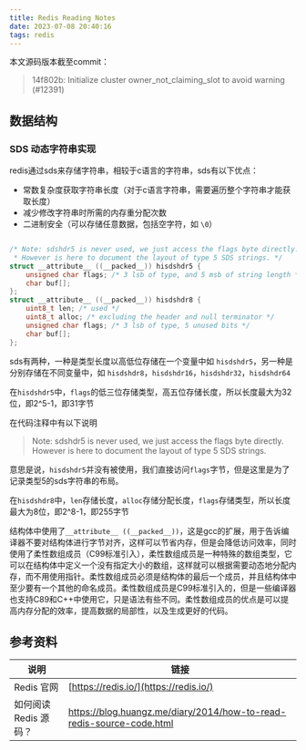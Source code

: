 ```yaml
---
title: Redis Reading Notes
date: 2023-07-08 20:40:16
tags: redis
---
```


本文源码版本截至commit：
> 14f802b: Initialize cluster owner_not_claiming_slot to avoid warning (#12391)

## 数据结构

### SDS 动态字符串实现

redis通过sds来存储字符串，相较于c语言的字符串，sds有以下优点：

- 常数复杂度获取字符串长度（对于c语言字符串，需要遍历整个字符串才能获取长度）
- 减少修改字符串时所需的内存重分配次数
- 二进制安全（可以存储任意数据，包括空字符，如 `\0`）

```c

/* Note: sdshdr5 is never used, we just access the flags byte directly.
 * However is here to document the layout of type 5 SDS strings. */
struct __attribute__ ((__packed__)) hisdshdr5 {
    unsigned char flags; /* 3 lsb of type, and 5 msb of string length */
    char buf[];
};
struct __attribute__ ((__packed__)) hisdshdr8 {
    uint8_t len; /* used */
    uint8_t alloc; /* excluding the header and null terminator */
    unsigned char flags; /* 3 lsb of type, 5 unused bits */
    char buf[];
};
```

sds有两种，一种是类型长度以高低位存储在一个变量中如 `hisdshdr5`，另一种是分别存储在不同变量中，如 `hisdshdr8`，`hisdshdr16`，`hisdshdr32`，`hisdshdr64`

在`hisdshdr5`中，`flags`的低三位存储类型，高五位存储长度，所以长度最大为32位，即2^5-1，即31字节

在代码注释中有以下说明

> Note: sdshdr5 is never used, we just access the flags byte directly.
> However is here to document the layout of type 5 SDS strings.

意思是说，`hisdshdr5`并没有被使用，我们直接访问`flags`字节，但是这里是为了记录类型5的sds字符串的布局。

在`hisdshdr8`中，`len`存储长度，`alloc`存储分配长度，`flags`存储类型，所以长度最大为8位，即2^8-1，即255字节

结构体中使用了`__attribute__ ((__packed__))`，这是gcc的扩展，用于告诉编译器不要对结构体进行字节对齐，这样可以节省内存，但是会降低访问效率，同时使用了柔性数组成员（C99标准引入），柔性数组成员是一种特殊的数组类型，它可以在结构体中定义一个没有指定大小的数组，这样就可以根据需要动态地分配内存，而不用使用指针。柔性数组成员必须是结构体的最后一个成员，并且结构体中至少要有一个其他的命名成员。柔性数组成员是C99标准引入的，但是一些编译器也支持C89和C++中使用它，只是语法有些不同。柔性数组成员的优点是可以提高内存分配的效率，提高数据的局部性，以及生成更好的代码。

## 参考资料

| 说明 | 链接 |
| ---- | ---- |
| Redis 官网 | [https://redis.io/](https://redis.io/) |
| 如何阅读 Redis 源码？ | <https://blog.huangz.me/diary/2014/how-to-read-redis-source-code.html> |
